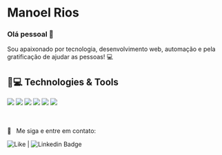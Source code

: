 # Manoel Rios

### Olá pessoal 👋
Sou apaixonado por tecnologia, desenvolvimento web, automação e pela gratificação de ajudar as pessoas! :computer:

## 🚀💻 Technologies & Tools

<img src="https://cdn.jsdelivr.net/gh/devicons/devicon/icons/python/python-plain-wordmark.svg" />
<img src="https://cdn.jsdelivr.net/gh/devicons/devicon/icons/javascript/javascript-original.svg" />
<img src="https://cdn.jsdelivr.net/gh/devicons/devicon/icons/java/java-plain-wordmark.svg" />
<img src="https://cdn.jsdelivr.net/gh/devicons/devicon/icons/csharp/csharp-plain.svg" />
<img src="https://cdn.jsdelivr.net/gh/devicons/devicon/icons/css3/css3-plain-wordmark.svg" />
<img src="https://cdn.jsdelivr.net/gh/devicons/devicon/icons/git/git-original.svg" />

<br/><br/> :email: &nbsp; Me siga e entre em contato:

![Like](https://img.shields.io/github/followers/manoelrios?style=social)
 |
<a hrf="https://www.linkedin.com/in/manoel-rios-20a4b01a2/">
![Linkedin Badge](https://img.shields.io/badge/-ManoelRios-blue?style=flat-square&logo=Linkedin&logoColor=white)
</a>
